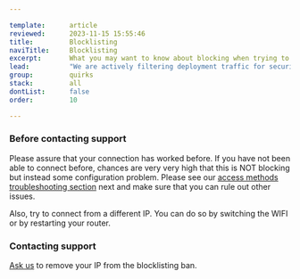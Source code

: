 ```yaml
---

template:      article
reviewed:      2023-11-15 15:55:46
title:         Blocklisting
naviTitle:     Blocklisting
excerpt:       What you may want to know about blocking when trying to deploy.
lead:          "We are actively filtering deployment traffic for security reasons: Too many falsy login attempts or parallel connections are considered dangerous and will therefore get blocked. This applies to all kind of deployment connections, S3, SSH/SFTP and Git."
group:         quirks
stack:         all
dontList:      false
order:         10

---
```



### Before contacting support

Please assure that your connection has worked before. If you have not been able to connect before, chances are very very high that this is NOT blocking but instead some configuration problem. Please see our [access methods troubleshooting section](/access-methods#toc-troubleshooting) next and make sure that you can rule out other issues.

Also, try to connect from a different IP. You can do so by switching the WIFI or by restarting your router. 

### Contacting support

<a class="type-bold" href="#asd" onclick="Intercom('showNewMessage', 'I might have been blocklisted, my IP is: __.__.__.__. My App Name is _______. Its not the first time I am trying to connect, it has worked before.')">Ask us</a> to remove your IP from the blocklisting ban.